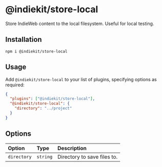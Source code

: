 # @indiekit/store-local

Store IndieWeb content to the local filesystem. Useful for local testing.

## Installation

`npm i @indiekit/store-local`

## Usage

Add `@indiekit/store-local` to your list of plugins, specifying options as required:

```json
{
  "plugins": ["@indiekit/store-local"],
  "@indiekit/store-local": {
    "directory": "../project"
  }
}
```

## Options

| Option      | Type     | Description                                                            |
| :---------- | :------- | :--------------------------------------------------------------------- |
| `directory` | `string` | Directory to save files to.                                            |
